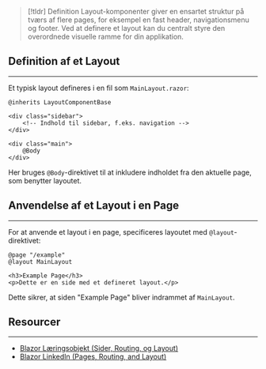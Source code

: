 > [!tldr] Definition
Layout-komponenter giver en ensartet struktur på tværs af flere pages, for eksempel en fast header, navigationsmenu og footer. 
Ved at definere et layout kan du centralt styre den overordnede visuelle ramme for din applikation.

## Definition af et Layout
---
Et typisk layout defineres i en fil som `MainLayout.razor`:
```razor
@inherits LayoutComponentBase

<div class="sidebar">
    <!-- Indhold til sidebar, f.eks. navigation -->
</div>

<div class="main">
    @Body
</div>
```
Her bruges `@Body`-direktivet til at inkludere indholdet fra den aktuelle page, som benytter layoutet.

## Anvendelse af et Layout i en Page
---
For at anvende et layout i en page, specificeres layoutet med `@layout`-direktivet:
```razor
@page "/example"
@layout MainLayout

<h3>Example Page</h3>
<p>Dette er en side med et defineret layout.</p>
```
Dette sikrer, at siden "Example Page" bliver indrammet af `MainLayout`.
## Resourcer
---
- [Blazor Læringsobjekt (Sider, Routing, og Layout)](https://scorm.itslearning.com/data/3289/C20150/ims_import_36/scormcontent/index.html#/lessons/4pQ8P73TM5_n2DvVQakAKJ0aK-vN8yPt)
- [Blazor LinkedIn (Pages, Routing, and Layout)](https://www.linkedin.com/learning/front-end-web-development-with-dot-net/pages-routing-and-layouts-in-blazor?resume=false&u=57075649)